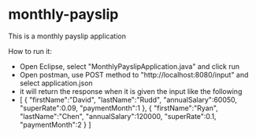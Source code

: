 # monthly-payslip

This is a monthly payslip application


How to run it:
- Open Eclipse, select "MonthlyPayslipApplication.java" and click run
- Open postman, use POST method to "http://localhost:8080/input" and select application.json
- it will return the response when it is given the input like the following
- [
  {
  	"firstName":"David",
    "lastName":"Rudd",
    "annualSalary":60050,
	"superRate":0.09,
	"paymentMonth":1
  },
  {
    "firstName":"Ryan",
    "lastName":"Chen",
    "annualSalary":120000,
    "superRate":0.1,
    "paymentMonth":2
  }
]
